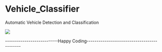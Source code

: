 # Vehicle_Classifier
Automatic Vehicle Detection and Classification


![](https://github.com/mdhamid160/Vehicle_Classifier/blob/main/car.gif)



---------------------------Happy Coding--------------------------------------------
